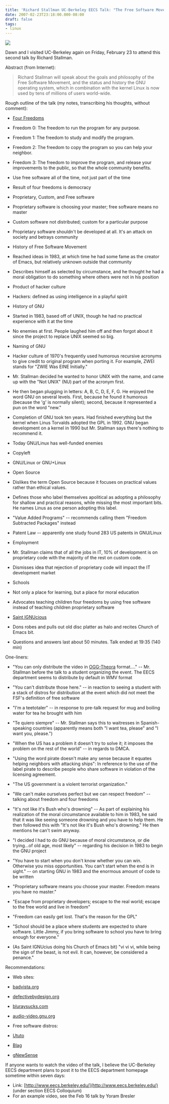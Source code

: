 ```yaml
---
title: 'Richard Stallman UC-Berkeley EECS Talk: "The Free Software Movement and the GNU/Linux Operating System"'
date: 2007-02-23T23:18:00.000-08:00
draft: false
tags: 
- linux
---
```


[![](/images/stallman320.jpg)](/images/stallman.jpg)  
  
Dawn and I visited UC-Berkeley again on Friday, February 23 to attend this second talk by Richard Stallman.  
  
Abstract (from Internet):  

> Richard Stallman will speak about the goals and philosophy of the Free Software Movement, and the status and history the GNU operating system, which in combination with the kernel Linux is now used by tens of millions of users world-wide.

Rough outline of the talk (my notes, transcribing his thoughts, without comment):  

*   [Four Freedoms](http://en.wikipedia.org/wiki/Free_software#Free_software_licenses)

*   Freedom 0: The freedom to run the program for any purpose.
*   Freedom 1: The freedom to study and modify the program.
*   Freedom 2: The freedom to copy the program so you can help your neighbor.
*   Freedom 3: The freedom to improve the program, and release your improvements to the public, so that the whole community benefits.
*   Use free software all of the time, not just part of the time
*   Result of four freedoms is democracy  
    

*   Proprietary, Custom, and Free software

*   Proprietary software is choosing your master; free software means no master
*   Custom software not distributed; custom for a particular purpose
*   Proprietary software shouldn't be developed at all. It's an attack on society and betrays community

*   History of Free Software Movement

*   Reached ideas in 1983, at which time he had some fame as the creator of Emacs, but relatively unknown outside that community  
    
*   Describes himself as selected by circumstance, and he thought he had a moral obligation to do something where others were not in his position
*   Product of hacker culture

*   Hackers: defined as using intelligence in a playful spirit

*   History of GNU

*   Started in 1983, based off of UNIX, though he had no practical experience with it at the time
*   No enemies at first. People laughed him off and then forgot about it since the project to replace UNIX seemed so big.
*   Naming of GNU

*   Hacker culture of 1970's frequently used humorous recursive acronyms to give credit to original program when porting it. For example, ZWEI stands for "ZWIE Was EINE Initially."
*   Mr. Stallman decided he wanted to honor UNIX with the name, and came up with the "Not UNIX" (NU) part of the acronym first.
*   He then began plugging in letters: A, B, C, D, E, F, G. He enjoyed the word GNU on several levels. First, because he found it humorous (because the 'g' is normally silent); second, because it represented a pun on the word "new."  
    

*   Completion of GNU took ten years. Had finished everything but the kernel when Linus Torvalds adopted the GPL in 1992. GNU began development on a kernel in 1990 but Mr. Stallman says there's nothing to recommend it.
*   Today GNU/Linux has well-funded enemies  
    

*   Copyleft
*   GNU/Linux or GNU+Linux
*   Open Source

*   Dislikes the term Open Source because it focuses on practical values rather than ethical values.
*   Defines those who label themselves apolitical as adopting a philosophy for shallow and practical reasons, while missing the most important bits. He names Linus as one person adopting this label.
*   "Value Added Programs" -- recommends calling them "Freedom Subtracted Packages" instead

*   Patent Law -- apparently one study found 283 US patents in GNU/Linux
*   Employment

*   Mr. Stallman claims that of all the jobs in IT, 10% of development is on proprietary code with the majority of the rest on custom code.
*   Dismisses idea that rejection of proprietary code will impact the IT development market

*   Schools

*   Not only a place for learning, but a place for moral education
*   Advocates teaching children four freedoms by using free software instead of teaching children proprietary software

*   [Saint IGNUcious](http://www.stallman.org/saint.html)  
    

*   Dons robes and pulls out old disc platter as halo and recites Church of Emacs bit.

*   Questions and answers last about 50 minutes. Talk ended at 19:35 (140 min)  
    

One-liners:  

*   "You can only distribute the video in [OGG-Theora](http://en.wikipedia.org/wiki/Theora) format...." -- Mr. Stallman before the talk to a student organizing the event. The EECS department seems to distribute by default in WMV format  
    
*   "You can't distribute those here." -- in reaction to seeing a student with a stack of distros for distribution at the event which did not meet the FSF's definition of free software  
    
*   "I'm a teetotaler" -- in response to pre-talk request for mug and boiling water for tea he brought with him
*   "Te quiero siempre" -- Mr. Stallman says this to waitresses in Spanish-speaking countries (apparently means both "I want tea, please" and "I want you, please.")
*   "When the US has a problem it doesn't try to solve it; it imposes the problem on the rest of the world" -- in regards to DMCA.
*   "Using the word pirate doesn't make any sense because it equates helping neighbors with attacking ships": In reference to the use of the label pirate to describe people who share software in violation of the licensing agreement.
*   "The US government is a violent terrorist organization."
*   "We can't make ourselves perfect but we can respect freedom" -- talking about freedom and four freedoms  
    
*   "It's not like it's Bush who's drowning" -- As part of explaining his realization of the moral circumstance available to him in 1983, he said that it was like seeing someone drowning and you have to help them. He then followed this with "It's not like it's Bush who's drowning." He then mentions he can't swim anyway.
*   "I decided I had to do GNU because of moral circumstance, or die trying...of old age, most likely" -- regarding his decision in 1983 to begin the GNU project
*   "You have to start when you don't know whether you can win. Otherwise you miss opportunities. You can't start when the end is in sight." -- on starting GNU in 1983 and the enormous amount of code to be written  
    
*   "Proprietary software means you choose your master. Freedom means you have no master."
*   "Escape from proprietary developers; escape to the real world; escape to the free world and live in freedom"
*   "Freedom can easily get lost. That's the reason for the GPL"
*   "School should be a place where students are expected to share software. Little Jimmy, if you bring software to school you have to bring enough for everyone."
*   (As Saint IGNUcius doing his Church of Emacs bit) "vi vi vi, while being the sign of the beast, is not evil. It can, however, be considered a penance."  
    

Recommendations:  

*   Web sites:  
    

*   [badvista.org  
    ](http://badvista.fsf.org/)
*   [defectivebydesign.org](http://defectivebydesign.org/)
*   [bluraysucks.com](http://bluraysucks.com/)
*   [audio-video.gnu.org](http://audio-video.gnu.org/)

*   Free software distros:  
    

*   [Ututo](https://www.ututo.org/www/)
*   [Blag](http://blagblagblag.org/)
*   [gNewSense](http://www.gnewsense.org/)

If anyone wants to watch the video of the talk, I believe the UC-Berkeley EECS department plans to post it to the EECS department homepage sometime within seven days:  

*   Link: [http://www.eecs.berkeley.edu/](http://www.eecs.berkeley.edu/) (under section EECS Colloquium)
*   For an example video, see the Feb 16 talk by Yoram Bresler